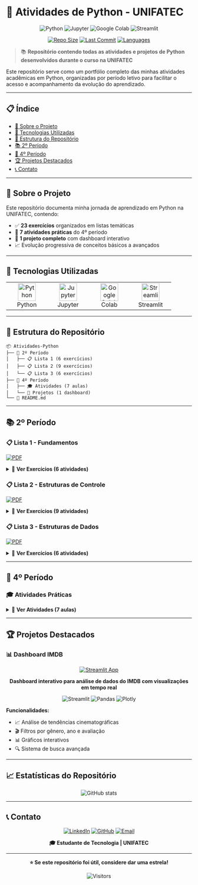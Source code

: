 # 🐍 Atividades de Python - UNIFATEC

<div align="center">

![Python](https://img.shields.io/badge/Python-3776AB?style=for-the-badge&logo=python&logoColor=white)
![Jupyter](https://img.shields.io/badge/Jupyter-F37626?style=for-the-badge&logo=jupyter&logoColor=white)
![Google Colab](https://img.shields.io/badge/Google_Colab-F9AB00?style=for-the-badge&logo=googlecolab&logoColor=white)
![Streamlit](https://img.shields.io/badge/Streamlit-FF4B4B?style=for-the-badge&logo=streamlit&logoColor=white)

[![Repo Size](https://img.shields.io/github/repo-size/seuusuario/seurepositorio?style=flat-square&color=blue)]()
[![Last Commit](https://img.shields.io/github/last-commit/seuusuario/seurepositorio?style=flat-square&color=green)]()
[![Languages](https://img.shields.io/github/languages/count/seuusuario/seurepositorio?style=flat-square&color=orange)]()

</div>

> 📚 **Repositório contendo todas as atividades e projetos de Python desenvolvidos durante o curso na UNIFATEC**

Este repositório serve como um portfólio completo das minhas atividades acadêmicas em Python, organizadas por período letivo para facilitar o acesso e acompanhamento da evolução do aprendizado.

---

## 📋 Índice

- [🎯 Sobre o Projeto](#-sobre-o-projeto)
- [🚀 Tecnologias Utilizadas](#-tecnologias-utilizadas)
- [📁 Estrutura do Repositório](#-estrutura-do-repositório)
- [📚 2º Período](#-2º-período)
- [🔬 4º Período](#-4º-período)
- [🏆 Projetos Destacados](#-projetos-destacados)
- [📞 Contato](#-contato)

---

## 🎯 Sobre o Projeto

Este repositório documenta minha jornada de aprendizado em Python na UNIFATEC, contendo:

- ✅ **23 exercícios** organizados em listas temáticas
- 🔬 **7 atividades práticas** do 4º período
- 🚀 **1 projeto completo** com dashboard interativo
- 📈 Evolução progressiva de conceitos básicos a avançados

---

## 🚀 Tecnologias Utilizadas

<table>
<tr>
<td align="center" width="96">
<img src="https://skillicons.dev/icons?i=python" width="48" height="48" alt="Python" />
<br>Python
</td>
<td align="center" width="96">
<img src="https://upload.wikimedia.org/wikipedia/commons/3/38/Jupyter_logo.svg" width="48" height="48" alt="Jupyter" />
<br>Jupyter
</td>
<td align="center" width="96">
<img src="https://colab.research.google.com/img/colab_favicon_256px.png" width="48" height="48" alt="Google Colab" />
<br>Colab
</td>
<td align="center" width="96">
<img src="https://streamlit.io/images/brand/streamlit-mark-color.png" width="48" height="48" alt="Streamlit" />
<br>Streamlit
</td>
</tr>
</table>

---

## 📁 Estrutura do Repositório

```
📦 Atividades-Python
├── 📂 2º Período
│   ├── 📋 Lista 1 (6 exercícios)
│   ├── 📋 Lista 2 (9 exercícios)
│   └── 📋 Lista 3 (6 exercícios)
├── 📂 4º Período
│   ├── 🎓 Atividades (7 aulas)
│   └── 🚀 Projetos (1 dashboard)
└── 📄 README.md
```

---

## 📚 2º Período

### 📋 Lista 1 - Fundamentos
[![PDF](https://img.shields.io/badge/📄_Enunciados-FF0000?style=for-the-badge&logo=adobeacrobatreader&logoColor=white)](https://drive.google.com/file/d/1epoweIY1YYjVw8qfaSaKacWum6rjne6f/view?usp=drive_link)

<details>
<summary>🔽 <strong>Ver Exercícios (6 atividades)</strong></summary>

| # | Descrição | Colab |
|---|-----------|-------|
| 1️⃣ | Exercício 1 | [![Colab](https://img.shields.io/badge/▶️_Executar-F9AB00?logo=googlecolab&logoColor=white)](https://colab.research.google.com/drive/1aLh10ijOH7i6NRtBwAqV5dJ52u3RERQP?usp=drive_link) |
| 2️⃣ | Exercício 2 | [![Colab](https://img.shields.io/badge/▶️_Executar-F9AB00?logo=googlecolab&logoColor=white)](https://colab.research.google.com/drive/1FOYUzmo9oM3L-FvrOlJ3Wh536w_1GkyY?usp=drive_link) |
| 3️⃣ | Exercício 3 | [![Colab](https://img.shields.io/badge/▶️_Executar-F9AB00?logo=googlecolab&logoColor=white)](https://colab.research.google.com/drive/1Nq__CpmYS2Ua9LN3DThguqLcI5nHve4Z?usp=drive_link) |
| 4️⃣ | Exercício 4 | [![Colab](https://img.shields.io/badge/▶️_Executar-F9AB00?logo=googlecolab&logoColor=white)](https://colab.research.google.com/drive/1XuGAqYLUNxDqjd9Gm3wnzis1W8K-UJ3n?usp=drive_link) |
| 5️⃣ | Exercício 5 | [![Colab](https://img.shields.io/badge/▶️_Executar-F9AB00?logo=googlecolab&logoColor=white)](https://colab.research.google.com/drive/1MlnbijNk5UWTdrA68wbkB3ZItmBKfzSI?usp=drive_link) |
| 6️⃣ | Exercício 6 | [![Colab](https://img.shields.io/badge/▶️_Executar-F9AB00?logo=googlecolab&logoColor=white)](https://colab.research.google.com/drive/1doq_YQNKEUvvqJtQHH6M4rmAjHnQCtKz?usp=drive_link) |

</details>

### 📋 Lista 2 - Estruturas de Controle
[![PDF](https://img.shields.io/badge/📄_Enunciados-FF0000?style=for-the-badge&logo=adobeacrobatreader&logoColor=white)](https://drive.google.com/file/d/1f7_84MQMxpVLfnWGyqY0HREeTB-lOKtv/view?usp=drive_link)

<details>
<summary>🔽 <strong>Ver Exercícios (9 atividades)</strong></summary>

| # | Descrição | Colab |
|---|-----------|-------|
| 1️⃣ | Exercício 1 | [![Colab](https://img.shields.io/badge/▶️_Executar-F9AB00?logo=googlecolab&logoColor=white)](https://colab.research.google.com/drive/1-UwOrUk4FU9DxNVKi-AezwlJnnYCYXM7?usp=drive_link) |
| 2️⃣ | Exercício 2 | [![Colab](https://img.shields.io/badge/▶️_Executar-F9AB00?logo=googlecolab&logoColor=white)](https://colab.research.google.com/drive/1LyfQOyuMQ4tZKsN_GMKxNvQfccs2PWbH?usp=drive_link) |
| 3️⃣ | Exercício 3 | [![Colab](https://img.shields.io/badge/▶️_Executar-F9AB00?logo=googlecolab&logoColor=white)](https://colab.research.google.com/drive/12PJykuccVEFuvUyaQQKb4O-CAr2R3g_c?usp=drive_link) |
| 4️⃣ | Exercício 4 | [![Colab](https://img.shields.io/badge/▶️_Executar-F9AB00?logo=googlecolab&logoColor=white)](https://colab.research.google.com/drive/13CaeKclwsMB0AkkpJp0hnXRSYtKBLyJw?usp=drive_link) |
| 5️⃣ | Exercício 5 | [![Colab](https://img.shields.io/badge/▶️_Executar-F9AB00?logo=googlecolab&logoColor=white)](https://colab.research.google.com/drive/1QrA70KgPid7pFqpXtSH51VbVuSeldJ3J?usp=drive_link) |
| 6️⃣ | Exercício 6 | [![Colab](https://img.shields.io/badge/▶️_Executar-F9AB00?logo=googlecolab&logoColor=white)](https://colab.research.google.com/drive/1YyUIEX1Eoy5yMQR00s3IwssU2NC0q3VO?usp=drive_link) |
| 7️⃣ | Exercício 7 | [![Colab](https://img.shields.io/badge/▶️_Executar-F9AB00?logo=googlecolab&logoColor=white)](https://colab.research.google.com/drive/1MDHTGgu-QupEFE7AHs9mj_-gUZ_v-TSQ?usp=drive_link) |
| 8️⃣ | Exercício 8 | [![Colab](https://img.shields.io/badge/▶️_Executar-F9AB00?logo=googlecolab&logoColor=white)](https://colab.research.google.com/drive/1raYrtjNEOfamMDtU1GCbr1LKZ_LA8z2W?usp=drive_link) |
| 9️⃣ | Exercício 9 | [![Colab](https://img.shields.io/badge/▶️_Executar-F9AB00?logo=googlecolab&logoColor=white)](https://colab.research.google.com/drive/182VT6ATZguxMIbiHFzGmn1Vzf2qId2JI?usp=drive_link) |

</details>

### 📋 Lista 3 - Estruturas de Dados
[![PDF](https://img.shields.io/badge/📄_Enunciados-FF0000?style=for-the-badge&logo=adobeacrobatreader&logoColor=white)](https://drive.google.com/file/d/1WqvTA_0FKRoVV0-TbwSPjqMH2ifQ-XoY/view?usp=drive_link)

<details>
<summary>🔽 <strong>Ver Exercícios (6 atividades)</strong></summary>

| # | Descrição | Colab |
|---|-----------|-------|
| 1️⃣ | Exercício 1 | [![Colab](https://img.shields.io/badge/▶️_Executar-F9AB00?logo=googlecolab&logoColor=white)](https://colab.research.google.com/drive/1HepSYMmXLxzyNO26W8zORxEE9Y21JI5C?usp=drive_link) |
| 2️⃣ | Exercício 2 | [![Colab](https://img.shields.io/badge/▶️_Executar-F9AB00?logo=googlecolab&logoColor=white)](https://colab.research.google.com/drive/1DcTON_7sbDo0k7DnyQj5VMEAkZSpfthx?usp=drive_link) |
| 3️⃣ | Exercício 3 | [![Colab](https://img.shields.io/badge/▶️_Executar-F9AB00?logo=googlecolab&logoColor=white)](https://colab.research.google.com/drive/1rWuuNL6lvHUkm5pPM0tQE7GJw24e7GVh?usp=drive_link) |
| 4️⃣ | Exercício 4 | [![Colab](https://img.shields.io/badge/▶️_Executar-F9AB00?logo=googlecolab&logoColor=white)](https://colab.research.google.com/drive/18rTtzwx6nAdCNDp7BH0v3CaXUwtXKd3e?usp=drive_link) |
| 5️⃣ | Exercício 5 | [![Colab](https://img.shields.io/badge/▶️_Executar-F9AB00?logo=googlecolab&logoColor=white)](https://colab.research.google.com/drive/146EnZKdFoS_ydQ_KudBZZPMDJv5vGwxp?usp=drive_link) |
| 6️⃣ | Exercício 6 | [![Colab](https://img.shields.io/badge/▶️_Executar-F9AB00?logo=googlecolab&logoColor=white)](https://colab.research.google.com/drive/16-JB07p1gfrFSya-YfGeYWi-9oSb4ebx?usp=drive_link) |

</details>

---

## 🔬 4º Período

### 🎓 Atividades Práticas

<details>
<summary>🔽 <strong>Ver Atividades (7 aulas)</strong></summary>

| # | Tema | Colab |
|---|------|-------|
| 1️⃣ | Aula 1 | [![Colab](https://img.shields.io/badge/▶️_Executar-F9AB00?logo=googlecolab&logoColor=white)](https://colab.research.google.com/drive/1_ifAi-R-dGBetRXNDIygtT9qis9Qk1em?usp=drive_link) |
| 2️⃣ | Aula 2 | [![Colab](https://img.shields.io/badge/▶️_Executar-F9AB00?logo=googlecolab&logoColor=white)](https://colab.research.google.com/drive/19XZrJxDvp267sV7ncRVuh_gqP1CZvUwp?usp=drive_link) |
| 3️⃣ | Aula 3 | [![Colab](https://img.shields.io/badge/▶️_Executar-F9AB00?logo=googlecolab&logoColor=white)](https://colab.research.google.com/drive/1knFH6-gbLPVv6Gkuo05qh829wS3c5yGc?usp=drive_link) |
| 4️⃣ | Aula 4 | [![Colab](https://img.shields.io/badge/▶️_Executar-F9AB00?logo=googlecolab&logoColor=white)](https://colab.research.google.com/drive/1hz0UohnQJC-fPQOXerx4rCSToTyZyT4i?usp=drive_link) |
| 5️⃣ | Aula 5 | [![Colab](https://img.shields.io/badge/▶️_Executar-F9AB00?logo=googlecolab&logoColor=white)](https://colab.research.google.com/drive/1Bmhs1sUJQSdsUpTuMcyY5LkNWs96uvj1?usp=drive_link) |
| 6️⃣ | Aula 6 | [![Colab](https://img.shields.io/badge/▶️_Executar-F9AB00?logo=googlecolab&logoColor=white)](https://colab.research.google.com/drive/10hfNnxWiOnEJcIMReObLRpydwIZTgAkb?usp=drive_link) |
| 8️⃣ | Aula 8 | [![Colab](https://img.shields.io/badge/▶️_Executar-F9AB00?logo=googlecolab&logoColor=white)](https://colab.research.google.com/drive/1LtkgdNTM-HEwgop9k6WfSHFxVwh2Q923?usp=drive_link) |

</details>

---

## 🏆 Projetos Destacados

### 📊 Dashboard IMDB
<div align="center">

[![Streamlit App](https://img.shields.io/badge/🚀_Acessar_Demo-FF4B4B?style=for-the-badge&logo=streamlit&logoColor=white)](https://unifatecpython.streamlit.app)

**Dashboard interativo para análise de dados do IMDB com visualizações em tempo real**

![Streamlit](https://img.shields.io/badge/Streamlit-FF4B4B?style=flat-square&logo=streamlit&logoColor=white)
![Pandas](https://img.shields.io/badge/Pandas-150458?style=flat-square&logo=pandas&logoColor=white)
![Plotly](https://img.shields.io/badge/Plotly-3F4F75?style=flat-square&logo=plotly&logoColor=white)

</div>

**Funcionalidades:**
- 📈 Análise de tendências cinematográficas
- 🎬 Filtros por gênero, ano e avaliação
- 📊 Gráficos interativos
- 🔍 Sistema de busca avançada

---

## 📈 Estatísticas do Repositório

<div align="center">

![GitHub stats](https://github-readme-stats.vercel.app/api?username=Wesley-Prestes-Pereira&show_icons=true&theme=tokyonight)

</div>

---

## 📞 Contato

<div align="center">

[![LinkedIn](https://img.shields.io/badge/LinkedIn-0077B5?style=for-the-badge&logo=linkedin&logoColor=white)](https://linkedin.com/in/seuperfil)
[![GitHub](https://img.shields.io/badge/GitHub-100000?style=for-the-badge&logo=github&logoColor=white)](https://github.com/seuusuario)
[![Email](https://img.shields.io/badge/Email-D14836?style=for-the-badge&logo=gmail&logoColor=white)](mailto:seuemail@gmail.com)

**🎓 Estudante de Tecnologia | UNIFATEC**

</div>

---

<div align="center">

**⭐ Se este repositório foi útil, considere dar uma estrela!**

![Visitors](https://visitor-badge.laobi.icu/badge?page_id=Wesley-Prestes-Pereira)

</div>
